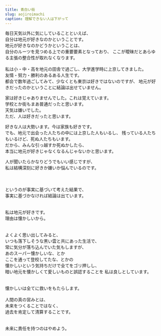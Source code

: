 ```yaml
---
title: 青白い街
slug: aojiroimachi
caption: 理解できない人は下がって
---
```


毎日天気以外に気にしていることといえば、  
自分は地元が好きなのかということです。  
地元が好きなのかどうかということは、  
自分のルーツを見つめる上での重要要素となっており、
ここが曖昧だとあらゆる主張の整合性が取れなくなります。
<br><br>
私は小・中・高を地元の田舎で過ごし、大学進学時に上京してきました。  
友情・努力・勝利のあるある人生です。  
都会で数年過ごしてみて、少なくとも東京は好きではないのですが、
地元が好きだったのかということに結論は出せていません。  

家は好きじゃありませんでした。これは覚えています。  
学校とか街もまあ普通だったと思います。  
天気は嫌いでした。  
ただ、人は好きだったと思います。  

好きな人は大勢います。今は家族も好きです。  
でも、地元で出会った人たちの中には上京した人もいるし、
残っている人たちもいるけど、死ぬ人たちもいます。  
だから、みんな引っ越すか死ぬかしたら、  
本当に地元が好きじゃなくなるんじゃないかと思います。  

人が聞いたらかなりどうでもいい感じですが、  
私は結構深刻に好きか嫌いか悩んでいるのです。  
<br><br><br>
というのが事実に基づいて考えた結果で、  
事実に基づかなければ結論は出ています。  
<br><br>
私は地元が好きです。  
理由は懐かしいから。  
<br><br>
よくよく思い出してみると、  
いつも落下しそうな黒い雲と共にあった生活で、  
常に気分が落ち込んでいた気もしますが、  
あのスーパー懐かしいな、とか  
ここを通って登校してたな、とかの  
懐かしいという気持ちだけで全てをゴリ押しし、  
暗い地元を懐かしくて愛しいものと誤認することを
私は良しとしています。  
<br><br>
懐かしいは全てに救いをもたらします。
<br><br>
人間の真の営みとは、  
未来をつくることではなく、  
過去を肯定して清算することです。  
<br><br>
未来に責任を持つのはやめよう。